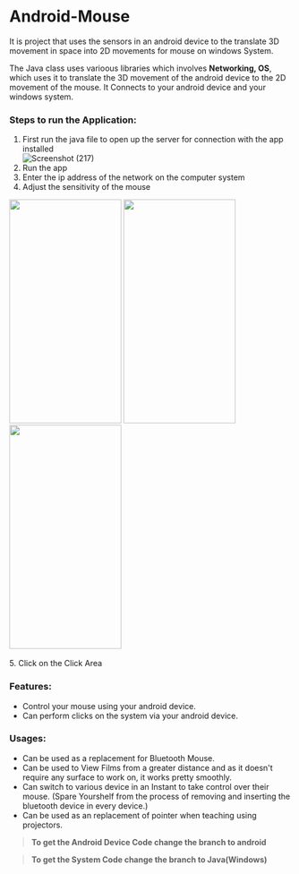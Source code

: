 # Android-Mouse
It is project that uses the sensors in an android device to the translate 3D movement in space into 2D movements for mouse on windows System.

The Java class uses varioous libraries which involves **Networking, OS**, which uses it to translate the 3D movement of the android device to the 2D movement of the mouse.
It Connects to your android device and your windows system.

### Steps to run the Application:

1. First run the java file to open up the server for connection with the app installed</br>
![Screenshot (217)](https://user-images.githubusercontent.com/53623151/183961117-63d93996-1743-4d5c-ab2d-9975450bae67.png)
2. Run the app
3. Enter the ip address of the network on the computer system
4. Adjust the sensitivity of the mouse</br>
<span>
<img src="https://user-images.githubusercontent.com/53623151/183961792-0949fa29-b5c7-46a2-8c6f-18c4cae21d89.jpeg" width="200" height="400">
<img src="https://user-images.githubusercontent.com/53623151/183961882-71483654-7501-41ed-977d-546d34d23023.jpeg" width="200" height="400">
<img src="https://user-images.githubusercontent.com/53623151/183961916-c34f8559-e9b2-47e1-8805-98e461860c39.jpeg" width="200" height="400">
</span></br></br>
5. Click on the Click Area


### Features:

- Control your mouse using your android device.
- Can perform clicks on the system via your android device.


### Usages:

- Can be used as a replacement for Bluetooth Mouse.
- Can be used to View Films from a greater distance and as it doesn't require any surface to work on, it works pretty smoothly.
- Can switch to various device in an Instant to take control over their mouse. (Spare Yourshelf from the process of removing and inserting the bluetooth device in every device.)
- Can be used as an replacement of pointer when teaching using projectors.



> **To get the Android Device Code change the branch to android**</br>

> **To get the System Code change the branch to Java(Windows)**
